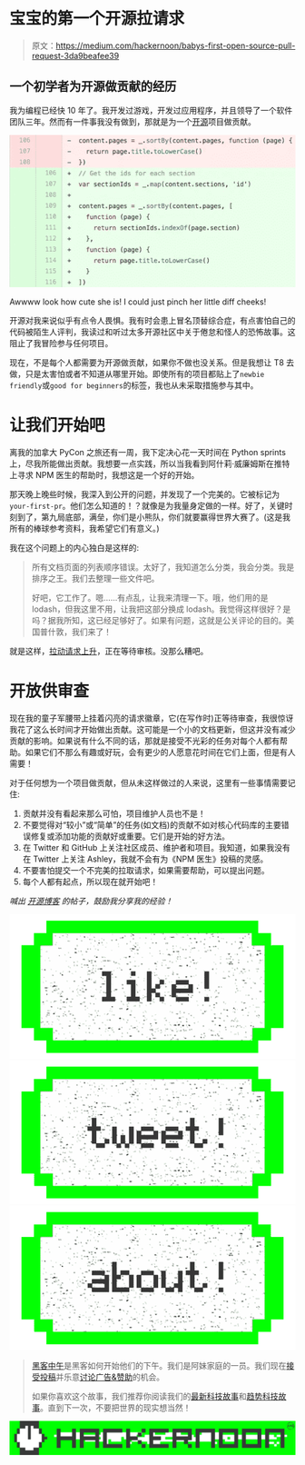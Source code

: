 # 宝宝的第一个开源拉请求

> 原文：<https://medium.com/hackernoon/babys-first-open-source-pull-request-3da9beafee39>

## 一个初学者为开源做贡献的经历

我为编程已经快 10 年了。我开发过游戏，开发过应用程序，并且领导了一个软件团队三年。然而有一件事我没有做到，那就是为一个[开源](https://hackernoon.com/tagged/open-source)项目做贡献。

![](img/9fae5d2b0facd4e8dc07da78729d43b8.png)

Awwww look how cute she is! I could just pinch her little diff cheeks!

开源对我来说似乎有点令人畏惧。我有时会患上冒名顶替综合症，有点害怕自己的代码被陌生人评判，我读过和听过太多开源社区中关于倦怠和怪人的恐怖故事。这阻止了我冒险参与任何项目。

现在，不是每个人都需要为开源做贡献，如果你不做也没关系。但是我想让 T8 去做，只是太害怕或者不知道从哪里开始。即使所有的项目都贴上了`newbie friendly`或`good for beginners`的标签，我也从未采取措施参与其中。

# 让我们开始吧

离我的加拿大 PyCon 之旅还有一周，我下定决心花一天时间在 Python sprints 上，尽我所能做出贡献。我想要一点实践，所以当我看到阿什莉·威廉姆斯在推特上寻求 NPM 医生的帮助时，我想这是一个好的开始。

那天晚上晚些时候，我深入到公开的问题，并发现了一个完美的。它被标记为`your-first-pr`。他们怎么知道的！？就像是为我量身定做的一样。好了，关键时刻到了，第九局底部，满垒，你们是小熊队，你们就要赢得世界大赛了。(这是我所有的棒球参考资料，我希望它们有意义。)

我在这个问题上的内心独白是这样的:

> 所有文档页面的列表顺序错误。太好了，我知道怎么分类，我会分类。我是排序之王。我们去整理一些文件吧。
> 
> 好吧，它工作了。嗯……有点乱，让我来清理一下。哦，他们用的是 lodash，但我这里不用，让我把这部分换成 lodash。我觉得这样很好？是吗？据我所知，这已经足够好了。如果有问题，这就是公关评论的目的。美国普什敦，我们来了！

就是这样，[拉动请求上升](https://github.com/npm/docs/pull/772)，正在等待审核。没那么糟吧。

# 开放供审查

现在我的童子军腰带上挂着闪亮的请求徽章，它(在写作时)正等待审查，我很惊讶我花了这么长时间才开始做出贡献。这可能是一个小的文档更新，但这并没有减少贡献的影响。如果说有什么不同的话，那就是接受不光彩的任务对每个人都有帮助。如果它们不那么有趣或好玩，会有更少的人愿意花时间在它们上面，但是有人需要！

对于任何想为一个项目做贡献，但从未这样做过的人来说，这里有一些事情需要记住:

1.  贡献并没有看起来那么可怕，项目维护人员也不是！
2.  不要觉得对“较小”或“简单”的任务(如文档)的贡献不如对核心代码库的主要错误修复或添加功能的贡献好或重要。它们是开始的好方法。
3.  在 Twitter 和 GitHub 上关注社区成员、维护者和项目。我知道，如果我没有在 Twitter 上关注 Ashley，我就不会有为《NPM 医生》投稿的灵感。
4.  不要害怕提交一个不完美的拉取请求，如果需要帮助，可以提出问题。
5.  每个人都有起点，所以现在就开始吧！

*喊出* [*开源博客*](https://medium.com/u/c98f56800747#.j31xblwb7) *的帖子，鼓励我分享我的经验！*

[![](img/50ef4044ecd4e250b5d50f368b775d38.png)](http://bit.ly/HackernoonFB)[![](img/979d9a46439d5aebbdcdca574e21dc81.png)](https://goo.gl/k7XYbx)[![](img/2930ba6bd2c12218fdbbf7e02c8746ff.png)](https://goo.gl/4ofytp)

> [黑客中午](http://bit.ly/Hackernoon)是黑客如何开始他们的下午。我们是阿妹家庭的一员。我们现在[接受投稿](http://bit.ly/hackernoonsubmission)并乐意[讨论广告&赞助](mailto:partners@amipublications.com)的机会。
> 
> 如果你喜欢这个故事，我们推荐你阅读我们的[最新科技故事](http://bit.ly/hackernoonlatestt)和[趋势科技故事](https://hackernoon.com/trending)。直到下一次，不要把世界的现实想当然！

[![](img/be0ca55ba73a573dce11effb2ee80d56.png)](https://goo.gl/Ahtev1)